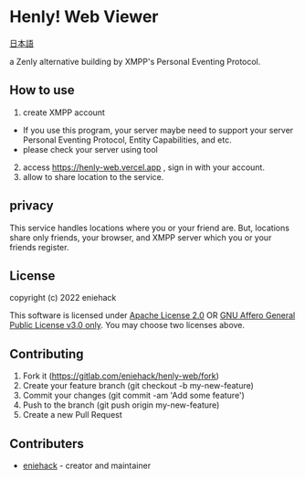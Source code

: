 # Henly! Web Viewer

[日本語](https://github.com/eniehack/henly-web/blob/trunk/README.ja.md)

a Zenly alternative building by XMPP's Personal Eventing Protocol.

## How to use

1. create XMPP account
  * If you use this program, your server maybe need to support your server Personal Eventing Protocol, Entity Capabilities, and etc.
  * please check your server using tool
2. access https://henly-web.vercel.app , sign in with your account.
3. allow to share location to the service.

## privacy

This service handles locations where you or your friend are.
But, locations share only friends, your browser, and XMPP server which you or your friends register.

## License

copyright (c) 2022 eniehack

This software is licensed under [Apache License 2.0](https://www.apache.org/licenses/LICENSE-2.0) OR [GNU Affero General Public License v3.0 only](https://www.gnu.org/licenses/agpl-3.0.en.html).
You may choose two licenses above.

## Contributing

1. Fork it (https://gitlab.com/eniehack/henly-web/fork)
2. Create your feature branch (git checkout -b my-new-feature)
3. Commit your changes (git commit -am 'Add some feature')
4. Push to the branch (git push origin my-new-feature)
5. Create a new Pull Request

## Contributers

- [eniehack](https://github.com/eniehack) - creator and maintainer
